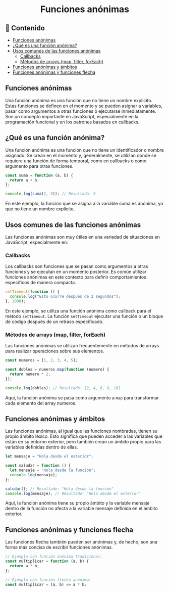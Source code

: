 <h1 align='center'>Funciones anónimas</h1>

<h2>📑 Contenido</h2>

- [Funciones anónimas](#funciones-anónimas)
- [¿Qué es una función anónima?](#qué-es-una-función-anónima)
- [Usos comunes de las funciones anónimas](#usos-comunes-de-las-funciones-anónimas)
  - [Callbacks](#callbacks)
  - [Métodos de arrays (map, filter, forEach)](#métodos-de-arrays-map-filter-foreach)
- [Funciones anónimas y ámbitos](#funciones-anónimas-y-ámbitos)
- [Funciones anónimas y funciones flecha](#funciones-anónimas-y-funciones-flecha)

## Funciones anónimas

Una función anónima es una función que no tiene un nombre explícito. Estas funciones se definen en el momento y se pueden asignar a variables, pasar como argumentos a otras funciones o ejecutarse inmediatamente. Son un concepto importante en JavaScript, especialmente en la programación funcional y en los patrones basados en callbacks.

## ¿Qué es una función anónima?

Una función anónima es una función que no tiene un identificador o nombre asignado. Se crean en el momento y, generalmente, se utilizan donde se requiere una función de forma temporal, como en callbacks o como argumento para otras funciones.

```js
const suma = function (a, b) {
  return a + b;
};

console.log(suma(2, 3)); // Resultado: 5
```

En este ejemplo, la función que se asigna a la variable suma es anónima, ya que no tiene un nombre explícito.

## Usos comunes de las funciones anónimas

Las funciones anónimas son muy útiles en una variedad de situaciones en JavaScript, especialmente en:

### Callbacks

Los callbacks son funciones que se pasan como argumentos a otras funciones y se ejecutan en un momento posterior. Es común utilizar funciones anónimas en este contexto para definir comportamientos específicos de manera compacta.

```js
setTimeout(function () {
  console.log("Esto ocurre después de 2 segundos");
}, 2000);
```

En este ejemplo, se utiliza una función anónima como callback para el método `setTimeout`.
La función `setTimeout` ejecutar una función o un bloque de código después de un retraso especificado.

### Métodos de arrays (map, filter, forEach)

Las funciones anónimas se utilizan frecuentemente en métodos de arrays para realizar operaciones sobre sus elementos.

```js
const numeros = [1, 2, 3, 4, 5];

const dobles = numeros.map(function (numero) {
  return numero * 2;
});

console.log(dobles); // Resultado: [2, 4, 6, 8, 10]
```

Aquí, la función anónima se pasa como argumento a `map` para transformar cada elemento del array numeros.

## Funciones anónimas y ámbitos

Las funciones anónimas, al igual que las funciones nombradas, tienen su propio ámbito léxico. Esto significa que pueden acceder a las variables que están en su entorno exterior, pero también crean un ámbito propio para las variables definidas dentro de ellas.

```js
let mensaje = "Hola desde el exterior";

const saludar = function () {
  let mensaje = "Hola desde la función";
  console.log(mensaje);
};

saludar(); // Resultado: "Hola desde la función"
console.log(mensaje); // Resultado: "Hola desde el exterior"
```

Aquí, la función anónima tiene su propio ámbito y la variable mensaje dentro de la función no afecta a la variable mensaje definida en el ámbito exterior.

## Funciones anónimas y funciones flecha

Las funciones flecha también pueden ser anónimas y, de hecho, son una forma más concisa de escribir funciones anónimas.

```js
// Ejemplo con función anónima tradicional:
const multiplicar = function (a, b) {
  return a * b;
};

// Ejemplo con función flecha anónima:
const multiplicar = (a, b) => a * b;
```
